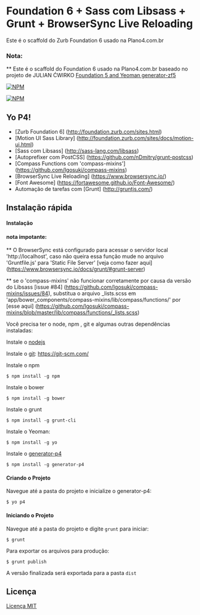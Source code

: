 # Foundation 6 + Sass com Libsass + Grunt + BrowserSync Live Reloading

Este é o scaffold do Zurb Foundation 6 usado na Plano4.com.br

### Nota:

** Este é o scaffold do Foundation 6 usado na Plano4.com.br baseado no projeto de JULIAN ĆWIRKO [Foundation 5 and Yeoman generator-zf5](http://julian.io/foundation-5-and-yeoman/)

[![NPM](https://nodei.co/npm/generator-p4.png?downloads=true&downloadRank=true&stars=true)](https://nodei.co/npm/generator-p4/)

[![NPM](https://nodei.co/npm-dl/generator-p4.png)](https://nodei.co/npm/generator-p4/)

## Yo P4!
* [Zurb Foundation 6] (http://foundation.zurb.com/sites.html)
* [Motion UI Sass Library] (http://foundation.zurb.com/sites/docs/motion-ui.html)
* [Sass com Libsass] (http://sass-lang.com/libsass)
* [Autoprefixer com PostCSS] (https://github.com/nDmitry/grunt-postcss)
* [Compass Functions com 'compass-mixins'] (https://github.com/Igosuki/compass-mixins)
* [BrowserSync Live Reloading] (https://www.browsersync.io/)
* [Font Awesome] (https://fortawesome.github.io/Font-Awesome/)
* Automação de tarefas com [Grunt] (http://gruntjs.com/)

## Instalação rápida

#### Instalação

#### nota impotante:
** O BrowserSync está configurado para acessar o servidor local 'http://localhost', caso não queira essa função mude no arquivo 'Gruntfile.js'
para 'Static File Server' [veja como fazer aqui] (https://www.browsersync.io/docs/grunt/#grunt-server)

** se o 'compass-mixins' não funcionar corretamente por causa da versão do Libsass [issue #84] (https://github.com/Igosuki/compass-mixins/issues/84), 
substitua o arquivo _lists.scss em 'app/bower_components/compass-mixins/lib/compass/functions/'
por [esse aqui] (https://github.com/Igosuki/compass-mixins/blob/master/lib/compass/functions/_lists.scss)

Você precisa ter o node, npm , git e algumas outras dependências instaladas:

Instale o [nodejs](https://nodejs.org/)

Instale o [git](https://git-scm.com/): https://git-scm.com/


Instale o npm

```
$ npm install -g npm
```

Instale o bower

```
$ npm install -g bower
```

Instale o grunt
```
$ npm install -g grunt-cli
```

Instale o Yeoman:

```
$ npm install -g yo
```

Instale o [generator-p4](https://www.npmjs.com/package/generator-p4)

```
$ npm install -g generator-p4
```

#### Criando o Projeto

Navegue até a pasta do projeto e inicialize o generator-p4:

```
$ yo p4
```

#### Iniciando o Projeto

Navegue até a pasta do projeto e digite `grunt` para iniciar:

```
$ grunt
```

Para exportar os arquivos para produção:

```
$ grunt publish
```

A versão finalizada será exportada para a pasta `dist`

## Licença

[Licença MIT](https://pt.wikipedia.org/wiki/Licen%C3%A7a_MIT)
